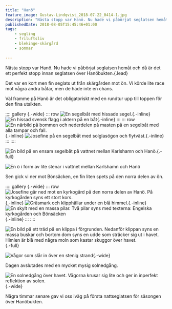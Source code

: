```yaml
---
title: "Hanö"
feature_image: Gustav-Lindqvist_2018-07-22_0414-1.jpg
description: "Nästa stopp var Hanö. Nu hade vi påbörjat seglatsen hemåt och då är det ett perfekt stopp innan seglatsen över Hanöbukten."
publishedDate: 2018-08-05T15:45:46+01:00
tags:
    - segling
    - friluftsliv
    - blekinge-skärgård
    - sommar
    
---
```


Nästa stopp var Hanö. Nu hade vi påbörjat seglatsen hemåt och då är det ett perfekt stopp innan seglatsen över Hanöbukten.{.lead}

Det var en kort men fin seglats ut från skärgården mot ön. Vi körde lite race mot några andra båtar, men de hade inte en chans.

Väl framme på Hanö är det obligatoriskt med en rundtur upp till toppen för den fina utsikten.

:::: gallery {.-wide}
::: row
![En segelbåt med hissade segel.](Gustav-Lindqvist_2018-07-22_0366.jpg){.-inline}
![En hissad svensk flagg i aktern på en båt](Gustav-Lindqvist_2018-07-22_0378.jpg){.-inline}
:::
::: row
![En närbild på bommen och nederdelen på masten på en segelbåt med alla tampar och fall.](Gustav-Lindqvist_2018-07-22_0377.jpg){.-inline}
![Josefine på en segelbåt med solglasögon och flytväst.](Gustav-Lindqvist_2018-07-22_0371--1-.jpg){.-inline}
:::
::::

![En bild på en ensam segelbåt på vattnet mellan Karlshamn och Hanö.](Gustav-Lindqvist_2018-07-22_0414-1.jpg){.-full}

![En ö i form av lite stenar i vattnet mellan Karlshamn och Hanö](Gustav-Lindqvist_2018-07-22_0415.jpg)

Sen gick vi ner mot Bönsäcken, en fin liten spets på den norra delen av ön.

:::: gallery {.-wide}
::: row
![Josefine går ned mot en kyrkogård på den norra delen av Hanö. På kyrkogården syns ett stort kors.](Gustav-Lindqvist_2018-07-22_0443.jpg){.-inline}
![Gräsmark och klipphällar under en blå himmel.](Gustav-Lindqvist_2018-07-22_0431.jpg){.-inline}
![En skylt med en massa pilar. Två pilar syns med texterna: Engelska kyrkogården och Bönsäcken](Gustav-Lindqvist_2018-07-22_0416-1.jpg){.-inline}
:::
::::

![En bild på ett träd på en klippa i förgrunden. Nedanför klippan syns en massa buskar och bortom dom syns en udde som sträcker sig ut i havet. Himlen är blå med några moln som kastar skuggor över havet.](Gustav-Lindqvist_2018-07-22_0445-1.jpg "Bönsäcken syns till vänster i bilden"){.-full}

![Vågor som slår in över en stenig strand](Gustav-Lindqvist_2018-07-22_0477.jpg){.-wide}

Dagen avslutades med en mycket mysig solnedgång.

![En solnedgång över havet. Vågorna krusar sig lite och ger in inperfekt reflektion av solen.](Gustav-Lindqvist_2018-07-22_0485.jpg){.-wide}

Några timmar senare gav vi oss iväg på första nattseglatsen för säsongen över Hanöbukten.

